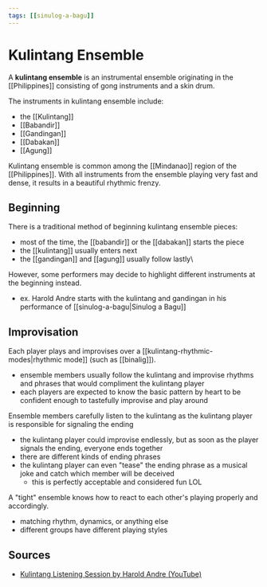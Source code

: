 ```yaml
---
tags: [[sinulog-a-bagu]]
---
```


# Kulintang Ensemble

A **kulintang ensemble** is an instrumental ensemble originating in the [[Philippines]] consisting of gong instruments and a skin drum.

The instruments in kulintang ensemble include:

- the [[Kulintang]]
- [[Babandir]]
- [[Gandingan]]
- [[Dabakan]]
- [[Agung]]

Kulintang ensemble is common among the [[Mindanao]] region of the [[Philippines]]. With all instruments from the ensemble playing very fast and dense, it results in a beautiful rhythmic frenzy.

## Beginning

There is a traditional method of beginning kulintang ensemble pieces:

- most of the time, the [[babandir]] or the [[dabakan]] starts the piece
- the [[kulintang]] usually enters next
- the [[gandingan]] and [[agung]] usually follow lastly\

However, some performers may decide to highlight different instruments at the beginning instead.

- ex. Harold Andre starts with the kulintang and gandingan in his performance of [[sinulog-a-bagu|Sinulog a Bagu]]

## Improvisation

Each player plays and improvises over a [[kulintang-rhythmic-modes|rhythmic mode]] (such as [[binalig]]).

- ensemble members usually follow the kulintang and improvise rhythms and phrases that would compliment the kulintang player
- each players are expected to know the basic pattern by heart to be confident enough to tastefully improvise and play around

Ensemble members carefully listen to the kulintang as the kulintang player is responsible for signaling the ending

- the kulintang player could improvise endlessly, but as soon as the player signals the ending, everyone ends together
- there are different kinds of ending phrases
- the kulintang player can even "tease" the ending phrase as a musical joke and catch which member will be deceived
  - this is perfectly acceptable and considered fun LOL

A "tight" ensemble knows how to react to each other's playing properly and accordingly.

- matching rhythm, dynamics, or anything else
- different groups have different playing styles

## Sources

- [Kulintang Listening Session by Harold Andre (YouTube)](https://www.youtube.com/watch?v=7b7iDVjvxPs)
